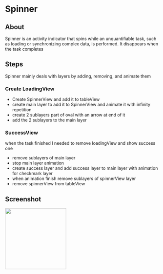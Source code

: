 # Spinner

## About

Spinner is an activity indicator that spins while an unquantifiable task, such as loading or synchronizing complex data, is performed. It disappears when the task completes

## Steps

Spinner mainly deals with layers by adding, removing, and animate them

### Create LoadingView
- Create SpinnerView and add it to tableView
- create main layer to add it to SpinnerView and animate it with infinity repetition
- create 2 sublayers part of oval with an arrow at end of it 
- add the 2 sublayers to the main layer

### SuccessView

when the task finished I needed to remove loadingView and show success one
- remove sublayers of main layer
- stop main layer animation
- create success layer and add success layer to main layer with animation for checkmark layer
- when animation finish remove sublayers of spinnerView layer
- remove spinnerView from tableView


## Screenshot

<img src="https://user-images.githubusercontent.com/44899782/133911207-c2d90e60-590b-4f00-9851-57221b20d7c4.gif" height = 200 />
